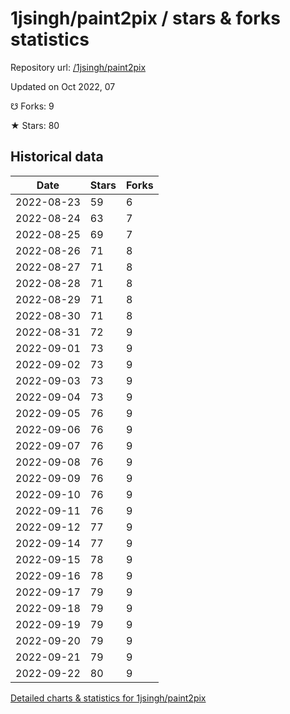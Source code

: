 # 1jsingh/paint2pix / stars & forks statistics

Repository url: [/1jsingh/paint2pix](https://github.com/1jsingh/paint2pix)

Updated on Oct 2022, 07

☋ Forks: 9

★ Stars: 80

## Historical data
| Date | Stars | Forks |
|------|-------|-------|
| 2022-08-23 | 59 | 6 | 
| 2022-08-24 | 63 | 7 | 
| 2022-08-25 | 69 | 7 | 
| 2022-08-26 | 71 | 8 | 
| 2022-08-27 | 71 | 8 | 
| 2022-08-28 | 71 | 8 | 
| 2022-08-29 | 71 | 8 | 
| 2022-08-30 | 71 | 8 | 
| 2022-08-31 | 72 | 9 | 
| 2022-09-01 | 73 | 9 | 
| 2022-09-02 | 73 | 9 | 
| 2022-09-03 | 73 | 9 | 
| 2022-09-04 | 73 | 9 | 
| 2022-09-05 | 76 | 9 | 
| 2022-09-06 | 76 | 9 | 
| 2022-09-07 | 76 | 9 | 
| 2022-09-08 | 76 | 9 | 
| 2022-09-09 | 76 | 9 | 
| 2022-09-10 | 76 | 9 | 
| 2022-09-11 | 76 | 9 | 
| 2022-09-12 | 77 | 9 | 
| 2022-09-14 | 77 | 9 | 
| 2022-09-15 | 78 | 9 | 
| 2022-09-16 | 78 | 9 | 
| 2022-09-17 | 79 | 9 | 
| 2022-09-18 | 79 | 9 | 
| 2022-09-19 | 79 | 9 | 
| 2022-09-20 | 79 | 9 | 
| 2022-09-21 | 79 | 9 | 
| 2022-09-22 | 80 | 9 | 


[Detailed charts & statistics for 1jsingh/paint2pix](https://reviewgithub.com/rep/1jsingh/paint2pix)

